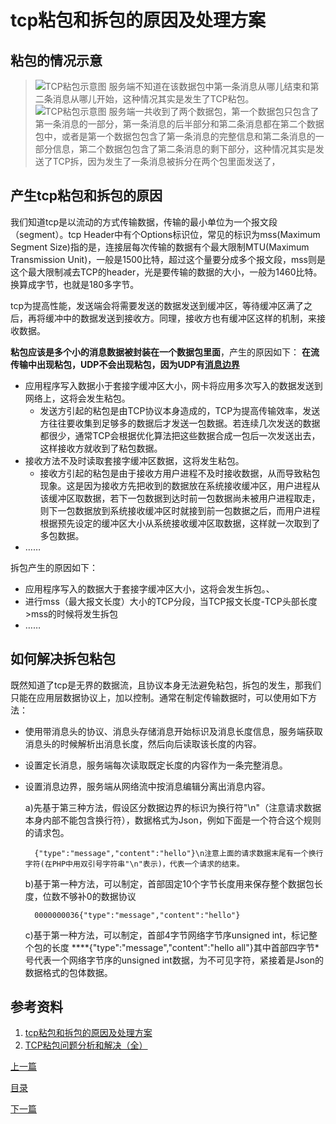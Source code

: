﻿<!--
 * @Author: 千铭天
 * @Date: 2019-10-24 22:29:36
 * @LastEditors: 
 * @LastEditTime: 2019-10-24 23:24:46
 * @Description:  
 -->
# tcp粘包和拆包的原因及处理方案

## 粘包的情况示意
>![TCP粘包示意图](https://images2015.cnblogs.com/blog/839956/201703/839956-20170303141040391-1377466796.png)
服务端不知道在该数据包中第一条消息从哪儿结束和第二条消息从哪儿开始，这种情况其实是发生了TCP粘包。
> ![TCP粘包示意图](https://images2015.cnblogs.com/blog/839956/201703/839956-20170303141209985-617401891.png)
服务端一共收到了两个数据包，第一个数据包只包含了第一条消息的一部分，第一条消息的后半部分和第二条消息都在第二个数据包中，或者是第一个数据包包含了第一条消息的完整信息和第二条消息的一部分信息，第二个数据包包含了第二条消息的剩下部分，这种情况其实是发送了TCP拆，因为发生了一条消息被拆分在两个包里面发送了，

## 产生tcp粘包和拆包的原因

我们知道tcp是以流动的方式传输数据，传输的最小单位为一个报文段（segment）。tcp Header中有个Options标识位，常见的标识为mss(Maximum Segment Size)指的是，连接层每次传输的数据有个最大限制MTU(Maximum Transmission Unit)，一般是1500比特，超过这个量要分成多个报文段，mss则是这个最大限制减去TCP的header，光是要传输的数据的大小，一般为1460比特。换算成字节，也就是180多字节。

tcp为提高性能，发送端会将需要发送的数据发送到缓冲区，等待缓冲区满了之后，再将缓冲中的数据发送到接收方。同理，接收方也有缓冲区这样的机制，来接收数据。

**粘包应该是多个小的消息数据被封装在一个数据包里面**，产生的原因如下：
**在流传输中出现粘包，UDP不会出现粘包，因为UDP有[消息边界](消息边界.md)**
+ 应用程序写入数据小于套接字缓冲区大小，网卡将应用多次写入的数据发送到网络上，这将会发生粘包。
  + 发送方引起的粘包是由TCP协议本身造成的，TCP为提高传输效率，发送方往往要收集到足够多的数据后才发送一包数据。若连续几次发送的数据都很少，通常TCP会根据优化算法把这些数据合成一包后一次发送出去，这样接收方就收到了粘包数据。
+ 接收方法不及时读取套接字缓冲区数据，这将发生粘包。
  + 接收方引起的粘包是由于接收方用户进程不及时接收数据，从而导致粘包现象。这是因为接收方先把收到的数据放在系统接收缓冲区，用户进程从该缓冲区取数据，若下一包数据到达时前一包数据尚未被用户进程取走，则下一包数据放到系统接收缓冲区时就接到前一包数据之后，而用户进程根据预先设定的缓冲区大小从系统接收缓冲区取数据，这样就一次取到了多包数据。
+ ……

拆包产生的原因如下：
+ 应用程序写入的数据大于套接字缓冲区大小，这将会发生拆包。、
+ 进行mss（最大报文长度）大小的TCP分段，当TCP报文长度-TCP头部长度>mss的时候将发生拆包
+ ……


## 如何解决拆包粘包

既然知道了tcp是无界的数据流，且协议本身无法避免粘包，拆包的发生，那我们只能在应用层数据协议上，加以控制。通常在制定传输数据时，可以使用如下方法：

+ 使用带消息头的协议、消息头存储消息开始标识及消息长度信息，服务端获取消息头的时候解析出消息长度，然后向后读取该长度的内容。

+ 设置定长消息，服务端每次读取既定长度的内容作为一条完整消息。

+ 设置消息边界，服务端从网络流中按消息编辑分离出消息内容。

    a)先基于第三种方法，假设区分数据边界的标识为换行符"\n"（注意请求数据本身内部不能包含换行符），数据格式为Json，例如下面是一个符合这个规则的请求包。

        {"type":"message","content":"hello"}\n注意上面的请求数据末尾有一个换行字符(在PHP中用双引号字符串"\n"表示)，代表一个请求的结束。

    b)基于第一种方法，可以制定，首部固定10个字节长度用来保存整个数据包长度，位数不够补0的数据协议

        0000000036{"type":"message","content":"hello"}
    c)基于第一种方法，可以制定，首部4字节网络字节序unsigned int，标记整个包的长度
    \*\*\*\*{"type":"message","content":"hello all"}其中首部四字节*号代表一个网络字节序的unsigned int数据，为不可见字符，紧接着是Json的数据格式的包体数据。


## 参考资料
1. [tcp粘包和拆包的原因及处理方案](https://www.cnblogs.com/hpu001/p/9925573.html)
2. [TCP粘包问题分析和解决（全）](https://www.cnblogs.com/kex1n/p/6502002.html)


[上一篇](消息边界.md)

[目录](list.md)

[下一篇]()